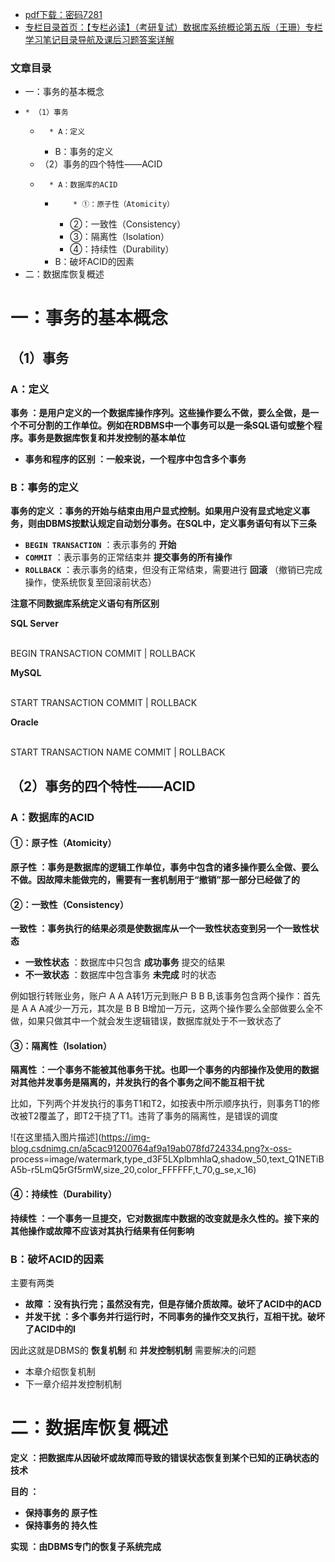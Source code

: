   * [pdf下载：密码7281](https://url18.ctfile.com/f/22722418-803434693-77fa8b)
  * [专栏目录首页：【专栏必读】（考研复试）数据库系统概论第五版（王珊）专栏学习笔记目录导航及课后习题答案详解](https://blog.csdn.net/qq_39183034/article/details/122771126)

### 文章目录

  * 一：事务的基本概念
  *     * （1）事务
    *       * A：定义
      * B：事务的定义
    * （2）事务的四个特性——ACID
    *       * A：数据库的ACID
      *         * ①：原子性（Atomicity）
        * ②：一致性（Consistency）
        * ③：隔离性（Isolation）
        * ④：持续性（Durability）
      * B：破坏ACID的因素
  * 二：数据库恢复概述

# 一：事务的基本概念

## （1）事务

### A：定义

**事务
：是用户定义的一个数据库操作序列。这些操作要么不做，要么全做，是一个不可分割的工作单位。例如在RDBMS中一个事务可以是一条SQL语句或整个程序。事务是数据库恢复和并发控制的基本单位**

  * **事务和程序的区别 ：一般来说，一个程序中包含多个事务**

### B：事务的定义

**事务的定义 ：事务的开始与结束由用户显式控制。如果用户没有显式地定义事务，则由DBMS按默认规定自动划分事务。在SQL中，定义事务语句有以下三条**

  * **`BEGIN TRANSACTION`** ：表示事务的 **开始**
  *  **`COMMIT`** ：表示事务的正常结束并 **提交事务的所有操作**
  *  **`ROLLBACK`** ：表示事务的结束，但没有正常结束，需要进行 **回滚** （撤销已完成操作，使系统恢复至回滚前状态）

**注意不同数据库系统定义语句有所区别**

**SQL Server**


​    
    BEGIN TRANSACTION
    COMMIT | ROLLBACK


**MySQL**


​    
    START TRANSACTION
    COMMIT | ROLLBACK


**Oracle**


​    
    START TRANSACTION NAME
    COMMIT | ROLLBACK


## （2）事务的四个特性——ACID

### A：数据库的ACID

#### ①：原子性（Atomicity）

**原子性 ：事务是数据库的逻辑工作单位，事务中包含的诸多操作要么全做、要么不做。因故障未能做完的，需要有一套机制用于“撤销”那一部分已经做了的**

#### ②：一致性（Consistency）

**一致性 ：事务执行的结果必须是使数据库从一个一致性状态变到另一个一致性状态**

  * **一致性状态** ：数据库中只包含 **成功事务** 提交的结果
  *  **不一致状态** ：数据库中包含事务 **未完成** 时的状态

例如银行转账业务，账户 A A A转1万元到账户 B B B,该事务包含两个操作：首先是 A A A减少一万元，其次是 B B
B增加一万元，这两个操作要么全部做要么全不做，如果只做其中一个就会发生逻辑错误，数据库就处于不一致状态了

#### ③：隔离性（Isolation）

**隔离性 ：一个事务不能被其他事务干扰。也即一个事务的内部操作及使用的数据对其他并发事务是隔离的，并发执行的各个事务之间不能互相干扰**

比如，下列两个并发执行的事务T1和T2，如按表中所示顺序执行，则事务T1的修改被T2覆盖了，即T2干挠了T1。违背了事务的隔离性，是错误的调度

![在这里插入图片描述](https://img-blog.csdnimg.cn/a5cac91200764af9a19ab078fd724334.png?x-oss-
process=image/watermark,type_d3F5LXplbmhlaQ,shadow_50,text_Q1NETiBA5b-r5LmQ5rGf5rmW,size_20,color_FFFFFF,t_70,g_se,x_16)

#### ④：持续性（Durability）

**持续性 ：一个事务一旦提交，它对数据库中数据的改变就是永久性的。接下来的其他操作或故障不应该对其执行结果有任何影响**

### B：破坏ACID的因素

主要有两类

  * **故障 ：没有执行完；虽然没有完，但是存储介质故障。破坏了ACID中的ACD**
  *  **并发干扰 ：多个事务并行运行时，不同事务的操作交叉执行，互相干扰。破坏了ACID中的I**

因此这就是DBMS的 **恢复机制** 和 **并发控制机制** 需要解决的问题

  * 本章介绍恢复机制
  * 下一章介绍并发控制机制

# 二：数据库恢复概述

**定义 ：把数据库从因破坏或故障而导致的错误状态恢复到某个已知的正确状态的技术**

**目的 ：**

  * **保持事务的 原子性**
  *  **保持事务的 持久性**

**实现 ：由DBMS专门的恢复子系统完成**

